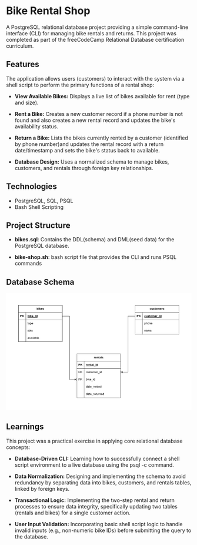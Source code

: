 # Bike Rental Shop

A PostgreSQL relational database project providing a simple command-line interface (CLI) for managing bike rentals and returns. This project was completed as part of the freeCodeCamp Relational Database certification curriculum.

## Features

The application allows users (customers) to interact with the system via a shell script to perform the primary functions of a rental shop:

- **View Available Bikes:** Displays a live list of bikes available for rent (type and size).

- **Rent a Bike:** Creates a new customer record if a phone number is not found and also creates a new rental record and updates the bike's availability status.

- **Return a Bike:** Lists the bikes currently rented by a customer (identified by phone number)and updates the rental record with a return date/timestamp and sets the bike's status back to available.

- **Database Design:** Uses a normalized schema to manage bikes, customers, and rentals through foreign key relationships.

## Technologies

- PostgreSQL, SQL, PSQL
- Bash Shell Scripting

## Project Structure

- **bikes.sql**: Contains the DDL(schema) and DML(seed data) for the PostgreSQL database.

- **bike-shop.sh**: bash script file that provides the CLI and runs PSQL commands

## Database Schema

![Database schema of Bike Shop](BikeShop.drawio.png)

## Learnings
This project was a practical exercise in applying core relational database concepts:

- **Database-Driven CLI:** Learning how to successfully connect a shell script environment to a live database using the psql -c command.

- **Data Normalization:** Designing and implementing the schema to avoid redundancy by separating data into bikes, customers, and rentals tables, linked by foreign keys.

- **Transactional Logic:** Implementing the two-step rental and return processes to ensure data integrity, specifically updating two tables (rentals and bikes) for a single customer action.

- **User Input Validation:** Incorporating basic shell script logic to handle invalid inputs (e.g., non-numeric bike IDs) before submitting the query to the database.
